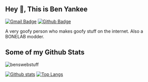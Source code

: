 ## Hey 👋, This is Ben Yankee
[![Gmail Badge](https://img.shields.io/badge/-binary0universe@gmail.com-c14438?style=flat&logo=Gmail&logoColor=white&link=mailto:binary0universe@gmail.com)](mailto:binary0universe@gmail.com) [![Github Badge](https://img.shields.io/badge/-benswebstuff-grey?style=flat&logo=github&logoColor=white&link=https://github.com/benswebstuff/)](https://www.github.com/benswebstuff/) <p align='left'>A very goofy person who makes goofy stuff on the internet. Also a BONELAB modder.</p>
## Some of my Github Stats
<p align=left> <img src=https://komarev.com/ghpvc/?username=benswebstuff alt=benswebstuff /> </p>

[![Github stats](https://github-readme-stats.vercel.app/api?username=benswebstuff&show_icons=true&include_all_commits=true)](https://github.com/benswebstuff/github-readme-stats)
[![Top Langs](https://github-readme-stats.vercel.app/api/top-langs/?username=benswebstuff&layout=compact)](https://github.com/benswebstuff/github-readme-stats)

